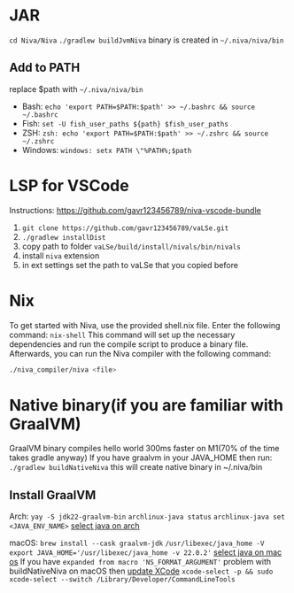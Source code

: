 # JAR
`cd Niva/Niva`
`./gradlew buildJvmNiva`
binary is created in `~/.niva/niva/bin`
## Add to PATH
replace $path with `~/.niva/niva/bin`
- Bash: `echo 'export PATH=$PATH:$path' >> ~/.bashrc && source ~/.bashrc`
- Fish: `set -U fish_user_paths ${path} $fish_user_paths`
- ZSH: `zsh: echo 'export PATH=$PATH:$path' >> ~/.zshrc && source ~/.zshrc`
- Windows: `windows: setx PATH \"%PATH%;$path`

# LSP for VSCode
Instructions: https://github.com/gavr123456789/niva-vscode-bundle
1) `git clone https://github.com/gavr123456789/vaLSe.git`
2) `./gradlew installDist`
3) copy path to folder `vaLSe/build/install/nivals/bin/nivals`
4) install `niva` extension
5) in ext settings set the path to vaLSe that you copied before


# Nix
To get started with Niva, use the provided shell.nix file.
Enter the following command: `nix-shell`
This command will set up the necessary dependencies and run the compile script to produce a binary file.
Afterwards, you can run the Niva compiler with the following command:
```bash
./niva_compiler/niva <file>
```

# Native binary(if you are familiar with GraalVM)
GraalVM binary compiles hello world 300ms faster on M1(70% of the time takes gradle anyway)
If you have graalvm in your JAVA_HOME then run:
`./gradlew buildNativeNiva` this will create native binary in ~/.niva/bin

## Install GraalVM
Arch: `yay -S jdk22-graalvm-bin`
`archlinux-java status`
`archlinux-java set <JAVA_ENV_NAME>`
[select java on arch](https://wiki.archlinux.org/title/Java#Switching_between_JVM)

macOS: `brew install --cask graalvm-jdk`
`/usr/libexec/java_home -V`
`export JAVA_HOME='/usr/libexec/java_home -v 22.0.2'`
[select java on mac os](https://stackoverflow.com/questions/21964709/how-to-set-or-change-the-default-java-jdk-version-on-macos)
If you have `expanded from macro 'NS_FORMAT_ARGUMENT'` problem with buildNativeNiva on macOS then [update XCode](https://wails.io/docs/guides/troubleshooting/#my-mac-app-gives-me-weird-compilation-errors)
`xcode-select -p && sudo xcode-select --switch /Library/Developer/CommandLineTools`
